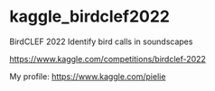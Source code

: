 # kaggle_birdclef2022
BirdCLEF 2022
Identify bird calls in soundscapes

https://www.kaggle.com/competitions/birdclef-2022

My profile: https://www.kaggle.com/pielie
